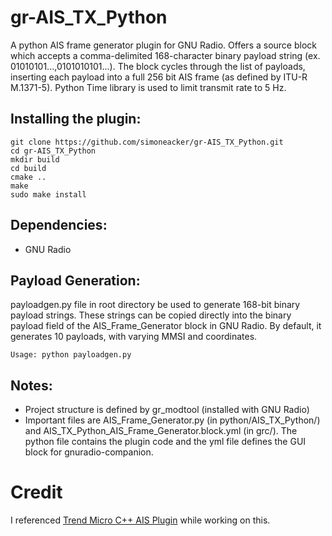 # gr-AIS_TX_Python
A python AIS frame generator plugin for GNU Radio. Offers a source block which accepts a comma-delimited 168-character binary payload string (ex. 01010101...,0101010101...). The block cycles through the list of payloads, inserting each payload into a full 256 bit AIS frame (as defined by ITU-R M.1371-5). Python Time library is used to limit transmit rate to 5 Hz. 

## Installing the plugin:
```
git clone https://github.com/simoneacker/gr-AIS_TX_Python.git
cd gr-AIS_TX_Python
mkdir build
cd build
cmake ..
make
sudo make install
```

## Dependencies:
- GNU Radio

## Payload Generation:
payloadgen.py file in root directory be used to generate 168-bit binary payload strings. These strings can be copied directly into the binary payload field of the AIS_Frame_Generator block in GNU Radio. By default, it generates 10 payloads, with varying MMSI and coordinates. 
```
Usage: python payloadgen.py
```

## Notes:
- Project structure is defined by gr_modtool (installed with GNU Radio)
- Important files are AIS_Frame_Generator.py (in python/AIS_TX_Python/) and AIS_TX_Python_AIS_Frame_Generator.block.yml (in grc/). The python file contains the plugin code and the yml file defines the GUI block for gnuradio-companion.

# Credit
I referenced [Trend Micro C++ AIS Plugin](https://github.com/trendmicro/ais) while working on this.
